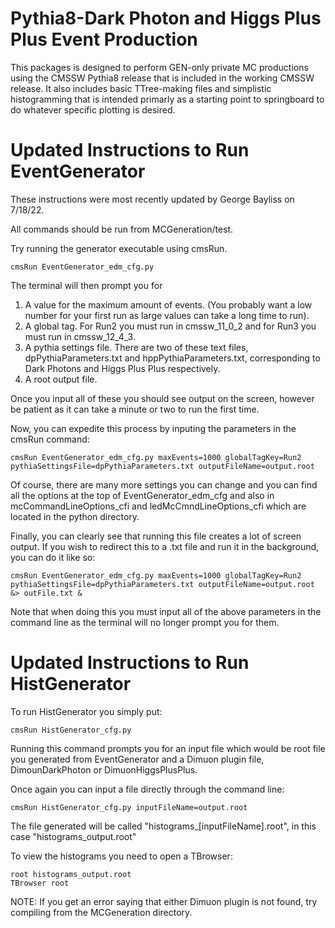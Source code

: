 # Pythia8-Dark Photon and Higgs Plus Plus Event Production

This packages is designed to perform GEN-only private MC productions using the CMSSW Pythia8 release that is included in the working CMSSW release. It also includes basic TTree-making files and simplistic histogramming that is intended primarly as a starting point to springboard to do whatever specific plotting is desired.

# Updated Instructions to Run EventGenerator
These instructions were most recently updated by George Bayliss on 7/18/22.

All commands should be run from MCGeneration/test.

Try running the generator executable using cmsRun.

```
cmsRun EventGenerator_edm_cfg.py
```
The terminal will then prompt you for 
1. A value for the maximum amount of events. (You probably want a low number for your first run as large values can take a long time to run).
2. A global tag. For Run2 you must run in cmssw_11_0_2 and for Run3 you must run in cmssw_12_4_3.
3. A pythia settings file. There are two of these text files, dpPythiaParameters.txt and hppPythiaParameters.txt, corresponding to Dark Photons and Higgs Plus Plus respectively.
4. A root output file. 

Once you input all of these you should see output on the screen, however be patient as it can take a minute or two to run the first time.

Now, you can expedite this process by inputing the parameters in the cmsRun command:

```
cmsRun EventGenerator_edm_cfg.py maxEvents=1000 globalTagKey=Run2 pythiaSettingsFile=dpPythiaParameters.txt outputFileName=output.root
```
Of course, there are many more settings you can change and you can find all the options at the top of EventGenerator_edm_cfg and also in mcCommandLineOptions_cfi and ledMcCmndLineOptions_cfi which are located in the python directory.

Finally, you can clearly see that running this file creates a lot of screen output. If you wish to redirect this to a .txt file and run it in the background, you can do it like so:

```
cmsRun EventGenerator_edm_cfg.py maxEvents=1000 globalTagKey=Run2 pythiaSettingsFile=dpPythiaParameters.txt outputFileName=output.root &> outFile.txt &
```

Note that when doing this you must input all of the above parameters in the command line as the terminal will no longer prompt you for them.

# Updated Instructions to Run HistGenerator

To run HistGenerator you simply put:
```
cmsRun HistGenerator_cfg.py
```
Running this command prompts you for an input file which would be root file you generated from EventGenerator and a Dimuon plugin file, DimounDarkPhoton or DimuonHiggsPlusPlus.

Once again you can input a file directly through the command line:
```
cmsRun HistGenerator_cfg.py inputFileName=output.root
```
The file generated will be called "histograms_[inputFileName].root", in this case "histograms_output.root"

To view the histograms you need to open a TBrowser:
```
root histograms_output.root
TBrowser root
```

NOTE: If you get an error saying that either Dimuon plugin is not found, try compiling from the MCGeneration directory. 
